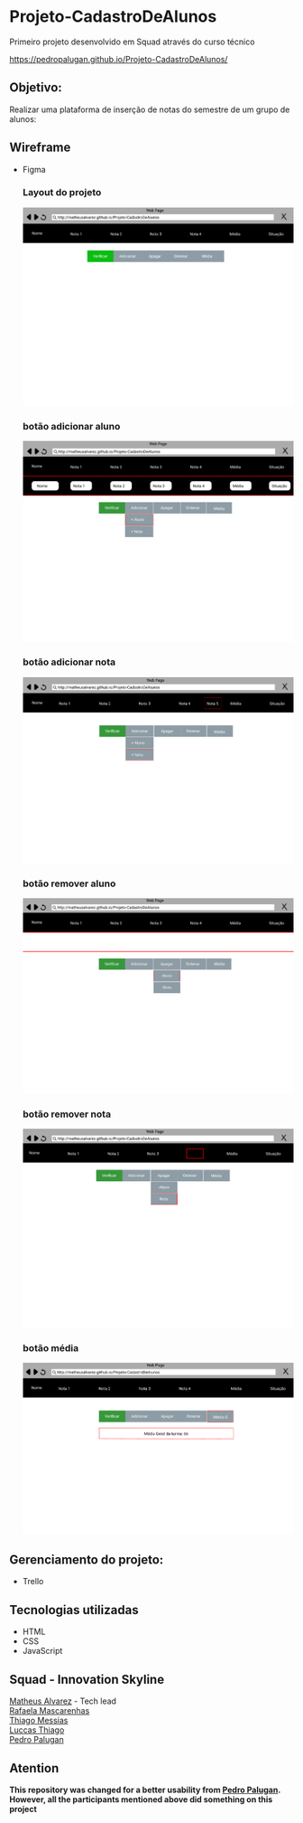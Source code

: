 # Projeto-CadastroDeAlunos

Primeiro projeto desenvolvido em Squad através do curso técnico<br>

https://pedropalugan.github.io/Projeto-CadastroDeAlunos/

## Objetivo:
 Realizar uma plataforma de inserção de notas do semestre de um grupo de alunos:

## Wireframe
- Figma

   ### Layout do projeto
   ![WEB](https://github.com/MatheusAlvarez/Projeto-CadastroDeAlunos/blob/main/_assets/principal.PNG)

    ### botão adicionar aluno
   ![WEB](https://github.com/MatheusAlvarez/Projeto-CadastroDeAlunos/blob/main/_assets/btn-addAluno.PNG)

   ### botão adicionar nota
   ![WEB](https://github.com/MatheusAlvarez/Projeto-CadastroDeAlunos/blob/main/_assets/btn-addNota.PNG)

   ### botão remover aluno
   ![WEB](https://github.com/MatheusAlvarez/Projeto-CadastroDeAlunos/blob/main/_assets/btn-apagarAluno.PNG)

   ### botão remover nota
   ![WEB](https://github.com/MatheusAlvarez/Projeto-CadastroDeAlunos/blob/main/_assets/btn-apagarNota.PNG) 
   
   ### botão média
   ![WEB](https://github.com/MatheusAlvarez/Projeto-CadastroDeAlunos/blob/main/_assets/btn-media.PNG) 


## Gerenciamento do projeto:
- Trello


## Tecnologias utilizadas
- HTML
- CSS
- JavaScript

## Squad - Innovation Skyline
  [Matheus Alvarez](https://github.com/MatheusAlvarez "GitHub do Matheus") - Tech lead <br>
  [Rafaela Mascarenhas](https://github.com/RafaelaMascarenhas "GitHub da Rafaela")<br>
  [Thiago Messias](https://github.com/Thmsantos "GitHub do Thiago")<br>
  [Luccas Thiago](https://github.com/LuccasThiago "GitHub do Luccas")<br>
  [Pedro Palugan](https://github.com/pedropalugan "GitHub do Pedro")

    
## Atention <br>
<b>This repository was changed for a better usability from <a href = "https://github.com/pedropalugan">Pedro Palugan</a>. However, all the participants mentioned above did something on this project</b>
